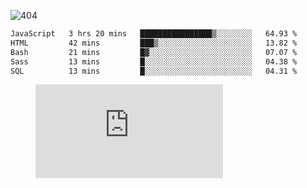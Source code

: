 ![404](https://user-images.githubusercontent.com/378023/89412096-6f759d80-d761-11ea-8c57-84b30ef3f2b1.png)
<!--START_SECTION:waka-->

```txt
JavaScript   3 hrs 20 mins   ████████████████▒░░░░░░░░   64.93 %
HTML         42 mins         ███▒░░░░░░░░░░░░░░░░░░░░░   13.82 %
Bash         21 mins         █▓░░░░░░░░░░░░░░░░░░░░░░░   07.07 %
Sass         13 mins         █░░░░░░░░░░░░░░░░░░░░░░░░   04.38 %
SQL          13 mins         █░░░░░░░░░░░░░░░░░░░░░░░░   04.31 %
```

<!--END_SECTION:waka-->
<figure><embed src="https://wakatime.com/share/@018b853e-267a-435d-a858-33e2b098b9d7/f3c3aa68-553a-4373-a9f9-2d456f62f780.svg"></embed></figure>
